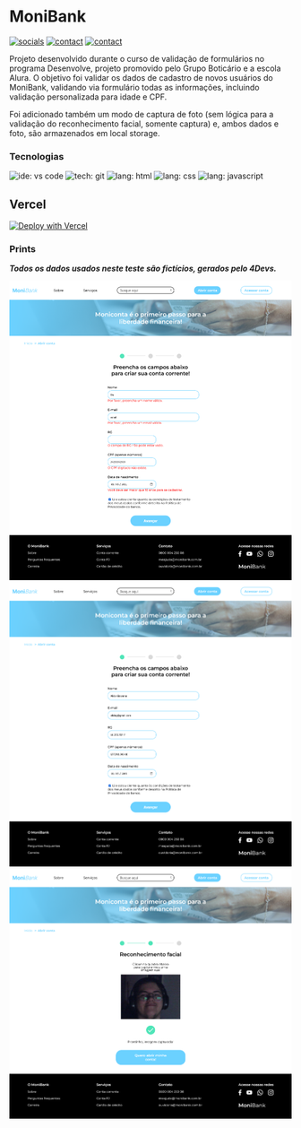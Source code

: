 # MoniBank

[![socials](https://img.shields.io/badge/linkedin-oliverbenites-steelblue?style=plastic&logo=linkedin&logoColor=0077B5&labelColor=white "socials")](https://www.linkedin.com/in/oliwerb/) 
[![contact](https://img.shields.io/badge/protonmail-darkslateblue?style=plastic&logo=protonmail&logoColor=darkslateblue&labelColor=white "socials")](mailto:olwrrb@protonmail.com") 
[![contact](https://img.shields.io/badge/gmail-firebrick?style=plastic&logo=gmail&logoColor=B22222&labelColor=white "socials")](mailto:benites.olivr@gmail.com.com")

Projeto desenvolvido durante o curso de validação de formulários no programa Desenvolve, projeto promovido pelo Grupo Boticário e a escola Alura. O objetivo foi validar os dados de cadastro de novos usuários do MoniBank, validando via formulário todas as informações, incluindo validação personalizada para idade e CPF.

Foi adicionado também um modo de captura de foto (sem lógica para a validação do reconhecimento facial, somente captura) e, ambos dados e foto, são armazenados em local storage.

### Tecnologias
![ide: vs code](https://img.shields.io/badge/IDE-visual_studio_code-lightblue?style=plastic&logo=visualstudiocode&logoColor=0078D4&labelColor=white&color=0078D4)
![tech: git](https://img.shields.io/badge/git-orangered?style=plastic&logo=git&logoColor=FF4500&labelColor=white)
![lang: html](https://img.shields.io/badge/lang.-html-darkorange?style=plastic&logo=html5&logoColor=FF8C00&labelColor=white)
![lang: css](https://img.shields.io/badge/lang.-css-royalblue?style=plastic&logo=css3&logoColor=4169E1&labelColor=white)
![lang: javascript](https://img.shields.io/badge/lang.-javascript-gold?style=plastic&logo=javascript&logoColor=FFD700&labelColor=191919)

## Vercel

[![Deploy with Vercel](https://vercel.com/button)]()

### Prints

***Todos os dados usados neste teste são fictícios, gerados pelo 4Devs.***

![imagem do formulário do monibank com dados inválidos](img/MoniBank-dados-invalidos.png)
![imagem do formulário do monibank com dados válidos](img/MoniBank-dados-validos.png)
![imagem da captura no reconhecimento facial do monibank](img/MoniBank-captura.png)